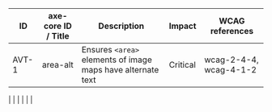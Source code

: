 | ID | axe-core ID / Title | Description | Impact | WCAG references |
|---|---|-----|---|---|
| AVT-1 | area-alt | Ensures `<area>` elements of image maps have alternate text | Critical | wcag-2-4-4, wcag-4-1-2 |

| <!--ID--> | <!--axe-core ID / Title--> | <!--Description--> | <!--Impact--> | <!--WCAG references--> |